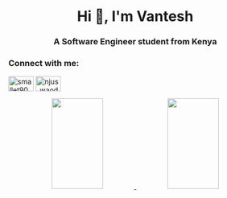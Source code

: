 <h1 align="center">Hi 👋, I'm Vantesh</h1>
<h3 align="center">A Software Engineer student from Kenya</h3>

<h3 align="left">Connect with me:</h3>
<p align="left">
<a href="https://twitter.com/smallet90" target="blank"><img align="center" src="https://raw.githubusercontent.com/rahuldkjain/github-profile-readme-generator/master/src/images/icons/Social/twitter.svg" alt="smallet90" height="30" width="50" /></a>
<a href="https://instagram.com/njus_waod" target="blank"><img align="center" src="https://raw.githubusercontent.com/rahuldkjain/github-profile-readme-generator/master/src/images/icons/Social/instagram.svg" alt="njus_waod" height="30" width="50" /></a>
</p>

<div align="center">
  <a href="https://github.com/vantesh-commits">
  <img height="180em" width="45%" src="https://github-readme-stats.vercel.app/api?username=vantesh-commits&show_icons=true&theme=dracula&include_all_commits=true&count_private=true"/>
  <img height="180em" width="45%" height="200px" src="https://github-readme-stats.vercel.app/api/top-langs/?username=vantesh-commits&layout=compact&langs_count=7&theme=dracula"/>
</div>


